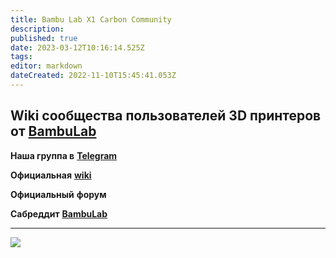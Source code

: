 ```yaml
---
title: Bambu Lab X1 Carbon Community
description: 
published: true
date: 2023-03-12T10:16:14.525Z
tags: 
editor: markdown
dateCreated: 2022-11-10T15:45:41.053Z
---
```


## **Wiki сообщества пользователей 3D принтеров от** [**BambuLab**](https://bambulab.com/en)

**Наша группа в** [**Telegram**](https://t.me/+JNQAJnbk8UNiMDIy)

**Официальная** [**wiki**](https://wiki.bambulab.com/en/x1/manual)

**Официальный** **форум**

**Сабреддит** [**BambuLab**](https://www.reddit.com/r/BambuLab/)

---

![](https://cdn1.bambulab.com/home/p1-bg-us-edfc3d91697e.png)
